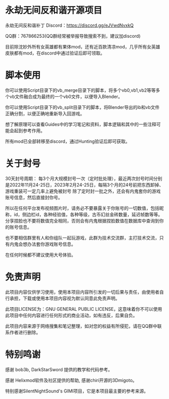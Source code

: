 # 永劫无间反和谐开源项目

永劫无间反和谐补丁 Discord：https://discord.gg/eJVwdNvxkQ

QQ群：767866253(QQ群经常被举报导致搜索不到，建议加discord)

目前除沈妙外所有女英雄都有果体mod，还有近百款清凉mod，几乎所有女英雄皮肤都有mod，在discord中通过验证后即可领取。

# 脚本使用

你可以使用Script目录下的vb_merge目录下的脚本，将多个vb0,vb1,vb2等等多个vb文件融合成为最终的一个vb0文件，以便导入Blender。

你可以使用Script目录下的vb_split目录下的脚本，将Blender导出的ib和vb文件正确分割，以便正确地重新导入回游戏。

想了解原理可以查看Guides中的学习笔记和资料，脚本逻辑和其中的一些注释可能会起到参考作用。

所有mod已全部转移至discord，通过Hunting验证后即可获取。


# 关于封号
30天封号周期：
每3个月大规模封号一次（定时批处理），最近两次封号时间分别是2022年11月24-25日，2023年2月24-25日，每隔3个月的24号前把东西卸掉、游戏重装可一定几率上避免被封号
除了定时封一批之外，还会有内鬼套你的游戏账号信息，然后直接封你号。

所以在任何平台发布视频图片时，请务必不要暴露关于你账号的一切数值，包括昵称，id，侧边栏id，各种经验值，各种等级，古币幻丝金砖数量，延迟帧数等等。
分享捏脸也不要将数值完全相同，否则会有内鬼根据捏脸数值在数据库中查询到你的账号信息。

也不要相信群里有人和你组队一起玩游戏，此群为技术交流群，主打技术交流，只有内鬼会想办法套你游戏账号信息。

在任何时候都不建议使用大号体验。

# 免责声明
此项目内容仅供学习使用，使用本项目内容所引发的一切后果与责任，由使用者自行承担，下载或使用本项目内容视为默认同意此免责声明。

此项目LICENSE为：GNU GENERAL PUBLIC LICENSE，这意味着你不可以使用此项目中任何内容进行任何形式的商业活动，如有违反，后果自负。

此项目内容来源于网络搜集和笔记整理，如对您的权益有所侵犯，请在QQ群中联系作者进行删除。


# 特别鸣谢
感谢 bob3b, DarkStarSword 提供的教学和代码参考。

感谢 Helixmod软件及社区提供的帮助, 感谢chiri开源的3Dmigoto。

特别感谢SilentNightSound's GIMI项目，它是本项目最主要的参考来源。
